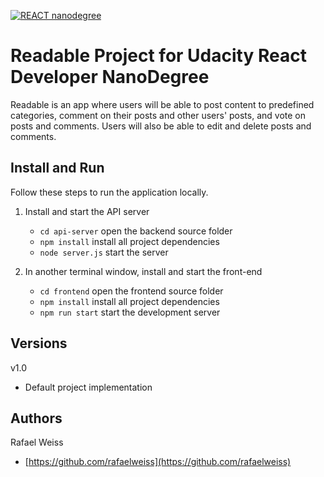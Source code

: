 [![REACT nanodegree](https://img.shields.io/badge/udacity-REACTND-02b3e4.svg?style=flat)](https://www.udacity.com/course/react-nanodegree--nd019)

# Readable Project for Udacity React Developer NanoDegree

Readable is an app where users will be able to post content to predefined categories, comment on their posts and other users' posts, and vote on posts and comments. Users will also be able to edit and delete posts and comments.

## Install and Run
Follow these steps to run the application locally.

1. Install and start the API server
    - `cd api-server` open the backend source folder
    - `npm install` install all project dependencies
    - `node server.js` start the server

2. In another terminal window, install and start the front-end
    - `cd frontend` open the frontend source folder
    - `npm install` install all project dependencies
    - `npm run start` start the development server


## Versions

v1.0
* Default project implementation

## Authors

Rafael Weiss
* [https://github.com/rafaelweiss](https://github.com/rafaelweiss)